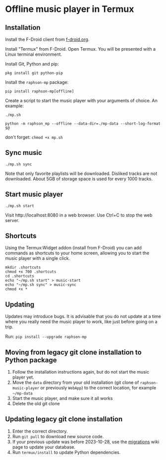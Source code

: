 # Offline music player in Termux

## Installation

Install the F-Droid client from [f-droid.org](https://f-droid.org/F-Droid.apk).

Install "Termux" from F-Droid. Open Termux. You will be presented with a Linux terminal environment.

Install Git, Python and pip:
```
pkg install git python-pip
```

Install the `raphson-mp` package:
```
pip install raphson-mp[offline]
```

Create a script to start the music player with your arguments of choice. An example:

`./mp.sh`
```
python -m raphson_mp --offline --data-dir=./mp-data --short-log-format $@
```

don't forget: `chmod +x mp.sh`

## Sync music
```
./mp.sh sync
```

Note that only favorite playlists will be downloaded. Disliked tracks are not downloaded. About 5GB of storage space is used for every 1000 tracks.

## Start music player
```
./mp.sh start
```

Visit http://localhost:8080 in a web browser. Use Ctrl+C to stop the web server.

## Shortcuts

Using the Termux:Widget addon (install from F-Droid) you can add commands as shortcuts to your home screen, allowing you to start the music player with a single click.

```
mkdir .shortcuts
chmod +x 700 .shortcuts
cd .shortcuts
echo "~/mp.sh start" > music-start
echo "~/mp.sh sync" > music-sync
chmod +x *
```

## Updating

Updates may introduce bugs. It is advisable that you do not update at a time where you really need the music player to work, like just before going on a trip.

Run: `pip install --upgrade raphson-mp`

## Moving from legacy git clone installation to Python package

1. Follow the installation instructions again, but do not start the music player yet.
2. Move the `data` directory from your old installation (git clone of `raphson-music-player` or previously `WebApp`) to the correct location, for example `~/mp-data`
3. Start the music player, and make sure it all works
4. Delete the old git clone

## Updating legacy git clone installation

1. Enter the correct directory.
2. Run `git pull` to download new source code.
3. If your previous update was before 2023-10-28, use the [migrations](./migrations.md) wiki page to update your database.
4. Run `termux/install` to update Python dependencies.
